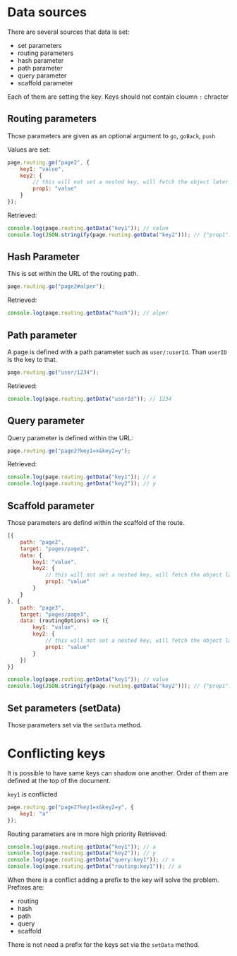 # Data sources
There are several sources that data is set:
- set parameters
- routing parameters
- hash parameter
- path parameter
- query parameter
- scaffold parameter

Each of them are setting the key.
Keys should not contain cloumn `:` chracter

## Routing parameters
Those parameters are given as an optional argument to `go`, `goBack`, `push`


Values are set:
```javascript
page.routing.go("page2", {
    key1: "value",
    key2: {
        // this will not set a nested key, will fetch the object later
        prop1: "value"
    }
});
```

Retrieved:
```javascript
console.log(page.routing.getData("key1")); // value
console.log(JSON.stringify(page.routing.getData("key2"))); // {"prop1":"value"}
```

## Hash Parameter
This is set within the URL of the routing path.
```javascript
page.routing.go("page2#alper");
```

Retrieved:
```javascript
console.log(page.routing.getData("hash")); // alper
```
## Path parameter
A page is defined with a path parameter such as `user/:userId`. Than `userID` is the key to that.

```javascript
page.routing.go("user/1234");
```

Retrieved:
```javascript
console.log(page.routing.getData("userId")); // 1234
```

## Query parameter
Query parameter is defined within the URL:
```javascript
page.routing.go("page2?key1=x&key2=y");
```

Retrieved:
```javascript
console.log(page.routing.getData("key1")); // x
console.log(page.routing.getData("key2")); // y
```

## Scaffold parameter
Those parameters are defind within the scaffold of the route.
```javascript
[{
    path: "page2",
    target: "pages/page2",
    data: {
        key1: "value",
        key2: {
            // this will not set a nested key, will fetch the object later
            prop1: "value"
        }
    }
}, {
    path: "page3",
    target: "pages/page3",
    data: (routingOptions) => ({
        key1: "value",
        key2: {
            // this will not set a nested key, will fetch the object later
            prop1: "value"
        }
    })
}]
```

```javascript
console.log(page.routing.getData("key1")); // value
console.log(JSON.stringify(page.routing.getData("key2"))); // {"prop1":"value"}
```
## Set parameters (setData)
Those parameters set via the `setData` method.

# Conflicting keys
It is possible to have same keys can shadow one another. Order of them are defined at the top of the document.

`key1` is conflicted
```javascript
page.routing.go("page2?key1=x&key2=y", {
    key1: "a"
});
```

Routing parameters are in more high priority
Retrieved:
```javascript
console.log(page.routing.getData("key1")); // a
console.log(page.routing.getData("key2")); // y
console.log(page.routing.getData("query:key1")); // x
console.log(page.routing.getData("routing:key1")); // a
```

When there is a conflict adding a prefix to the key will solve the problem. Prefixes are:
- routing
- hash
- path
- query
- scaffold

There is not need a prefix for the keys set via the `setData` method.

